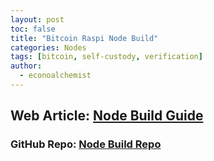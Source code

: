 ```yaml
---
layout: post
toc: false
title: "Bitcoin Raspi Node Build"
categories: Nodes
tags: [bitcoin, self-custody, verification]
author:
  - econoalchemist
---
```

## Web Article: [Node Build Guide](https://econoalchemist.github.io/Passport-Batch2/)
### GitHub Repo: [Node Build Repo](https://github.com/econoalchemist/Passport-Batch2)
